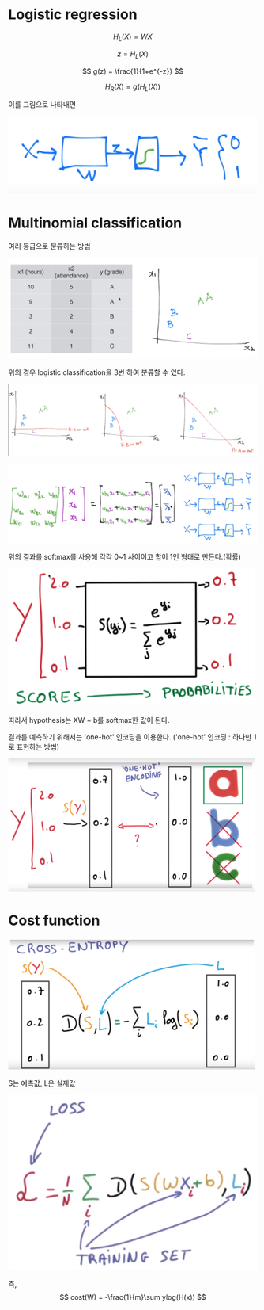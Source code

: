 # Logistic regression

$$
H_L(X)=WX
$$

$$
z = H_L(X)
$$

$$
g(z) = \frac{1}{1+e^{-z}}
$$

$$
H_R(X) = g(H_L(X))
$$

이를 그림으로 나타내면

![](img\lec06-1.PNG)



# Multinomial classification

여러 등급으로 분류하는 방법

![](img\lec06-2.PNG)

위의 경우 logistic classification을 3번 하여 분류할 수 있다.

![](img\lec06-3.PNG)

![](img\lec06-4.PNG)

위의 결과를 softmax를 사용해 각각 0~1 사이이고 합이 1인 형태로 만든다.(확률)

![](img\lec06-5.PNG)

따라서 hypothesis는 XW + b를 softmax한 값이 된다.

결과를 예측하기 위해서는 'one-hot' 인코딩을 이용한다.
('one-hot' 인코딩 : 하나만 1로 표현하는 방법)

![](img\lec06-6.PNG)



# Cost function

![](img\lec06-7.PNG)

S는 예측값, L은 실제값

![](img\lec06-8.PNG)

즉,
$$
cost(W) =
-\frac{1}{m}\sum ylog(H(x))
$$
